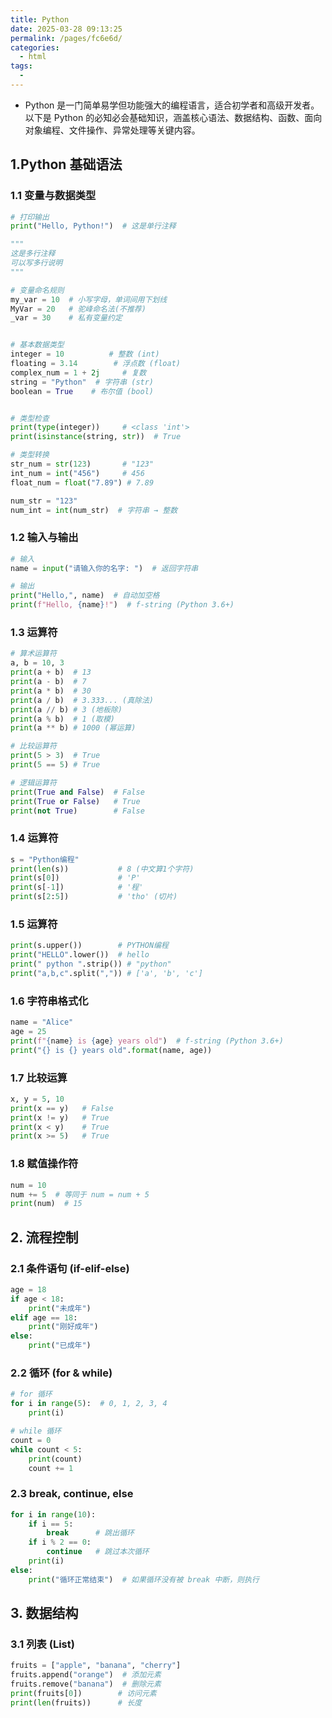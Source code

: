 ```yaml
---
title: Python
date: 2025-03-28 09:13:25
permalink: /pages/fc6e6d/
categories:
  - html
tags:
  - 
---
```

* Python 是一门简单易学但功能强大的编程语言，适合初学者和高级开发者。以下是 Python 的必知必会基础知识，涵盖核心语法、数据结构、函数、面向对象编程、文件操作、异常处理等关键内容。
## 1.Python 基础语法
### 1.1 变量与数据类型
```py
# 打印输出
print("Hello, Python!")  # 这是单行注释

"""
这是多行注释
可以写多行说明
"""

# 变量命名规则
my_var = 10  # 小写字母，单词间用下划线
MyVar = 20   # 驼峰命名法(不推荐)
_var = 30    # 私有变量约定


# 基本数据类型
integer = 10          # 整数 (int)
floating = 3.14        # 浮点数 (float)
complex_num = 1 + 2j     # 复数
string = "Python"  # 字符串 (str)
boolean = True    # 布尔值 (bool)


# 类型检查
print(type(integer))     # <class 'int'>
print(isinstance(string, str))  # True

# 类型转换
str_num = str(123)       # "123"
int_num = int("456")     # 456
float_num = float("7.89") # 7.89

num_str = "123"
num_int = int(num_str)  # 字符串 → 整数
```
### 1.2 输入与输出
```py
# 输入
name = input("请输入你的名字: ")  # 返回字符串

# 输出
print("Hello,", name)  # 自动加空格
print(f"Hello, {name}!")  # f-string (Python 3.6+)
```

### 1.3 运算符
```py
# 算术运算符
a, b = 10, 3
print(a + b)  # 13
print(a - b)  # 7
print(a * b)  # 30
print(a / b)  # 3.333... (真除法)
print(a // b) # 3 (地板除)
print(a % b)  # 1 (取模)
print(a ** b) # 1000 (幂运算)

# 比较运算符
print(5 > 3)  # True
print(5 == 5) # True

# 逻辑运算符
print(True and False)  # False
print(True or False)   # True
print(not True)        # False
```
### 1.4 运算符
```py
s = "Python编程"
print(len(s))           # 8 (中文算1个字符)
print(s[0])             # 'P'
print(s[-1])            # '程'
print(s[2:5])           # 'tho' (切片)
```
### 1.5 运算符
```py
print(s.upper())        # PYTHON编程
print("HELLO".lower())  # hello
print(" python ".strip()) # "python"
print("a,b,c".split(",")) # ['a', 'b', 'c']
```
### 1.6 字符串格式化
```py
name = "Alice"
age = 25
print(f"{name} is {age} years old")  # f-string (Python 3.6+)
print("{} is {} years old".format(name, age))
```
### 1.7 比较运算
```py
x, y = 5, 10
print(x == y)   # False
print(x != y)   # True
print(x < y)    # True
print(x >= 5)   # True
```

### 1.8 赋值操作符
```py
num = 10
num += 5  # 等同于 num = num + 5
print(num)  # 15
```
## 2. 流程控制
### 2.1 条件语句 (if-elif-else)
```py
age = 18
if age < 18:
    print("未成年")
elif age == 18:
    print("刚好成年")
else:
    print("已成年")
```

### 2.2 循环 (for & while)
```py
# for 循环
for i in range(5):  # 0, 1, 2, 3, 4
    print(i)

# while 循环
count = 0
while count < 5:
    print(count)
    count += 1
```
### 2.3 break, continue, else
```py
for i in range(10):
    if i == 5:
        break      # 跳出循环
    if i % 2 == 0:
        continue   # 跳过本次循环
    print(i)
else:
    print("循环正常结束")  # 如果循环没有被 break 中断，则执行
```

## 3. 数据结构
### 3.1 列表 (List)
```py
fruits = ["apple", "banana", "cherry"]
fruits.append("orange")  # 添加元素
fruits.remove("banana")  # 删除元素
print(fruits[0])        # 访问元素
print(len(fruits))      # 长度
```